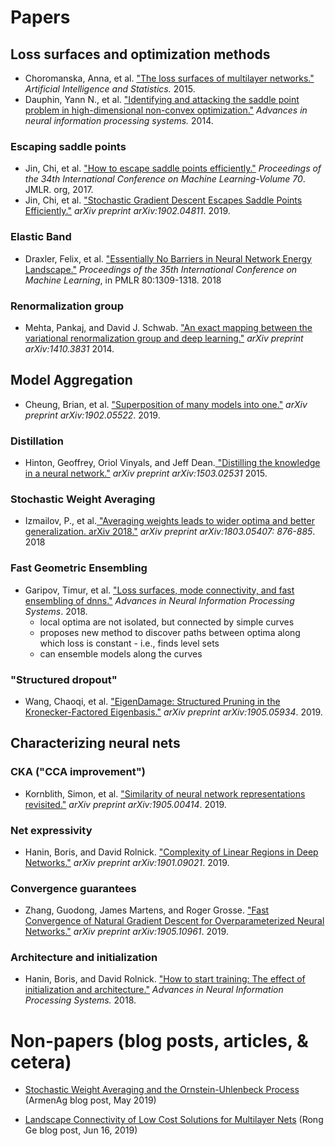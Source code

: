 # Papers

## Loss surfaces and optimization methods

- Choromanska, Anna, et al. ["The loss surfaces of multilayer networks."](https://arxiv.org/abs/1412.0233) *Artificial Intelligence and Statistics.* 2015.
- Dauphin, Yann N., et al. ["Identifying and attacking the saddle point problem in high-dimensional non-convex optimization."](https://arxiv.org/abs/1406.2572) *Advances in neural information processing systems.* 2014.

### Escaping saddle points

- Jin, Chi, et al. ["How to escape saddle points efficiently."](https://arxiv.org/abs/1703.00887) *Proceedings of the 34th International Conference on Machine Learning-Volume 70*. JMLR. org, 2017.
- Jin, Chi, et al. ["Stochastic Gradient Descent Escapes Saddle Points Efficiently."](https://arxiv.org/abs/1902.04811) *arXiv preprint arXiv:1902.04811*. 2019.

### Elastic Band
- Draxler, Felix, et al. ["Essentially No Barriers in Neural Network Energy Landscape."](http://proceedings.mlr.press/v80/draxler18a/draxler18a.pdf) *Proceedings of the 35th International Conference on Machine Learning*, in PMLR 80:1309-1318. 2018

### Renormalization group 
- Mehta, Pankaj, and David J. Schwab. ["An exact mapping between the variational renormalization group and deep learning."](https://arxiv.org/abs/1410.3831) *arXiv preprint arXiv:1410.3831* 2014.


## Model Aggregation

- Cheung, Brian, et al. ["Superposition of many models into one."](https://arxiv.org/abs/1902.05522) *arXiv preprint arXiv:1902.05522*. 2019.

### Distillation
- Hinton, Geoffrey, Oriol Vinyals, and Jeff Dean.[ "Distilling the knowledge in a neural network."](https://arxiv.org/abs/1503.02531) *arXiv preprint arXiv:1503.02531* 2015.

### Stochastic Weight Averaging
- Izmailov, P., et al.[ "Averaging weights leads to wider optima and better generalization. arXiv 2018."](https://arxiv.org/abs/1803.05407) *arXiv preprint arXiv:1803.05407: 876-885*. 2018

### Fast Geometric Ensembling
- Garipov, Timur, et al. ["Loss surfaces, mode connectivity, and fast ensembling of dnns."](https://arxiv.org/abs/1802.10026) *Advances in Neural Information Processing Systems*. 2018.
	- 	local optima are not isolated, but connected by simple curves
	-  proposes new method to discover paths between optima along which loss is constant - i.e., finds level sets
	-  can ensemble models along the curves

### "Structured dropout"
- Wang, Chaoqi, et al. ["EigenDamage: Structured Pruning in the Kronecker-Factored Eigenbasis."](https://arxiv.org/abs/1905.05934) *arXiv preprint arXiv:1905.05934*. 2019.


## Characterizing neural nets

### CKA ("CCA improvement")
- Kornblith, Simon, et al. ["Similarity of neural network representations revisited."](https://arxiv.org/abs/1905.00414) *arXiv preprint arXiv:1905.00414*. 2019.

### Net expressivity
- Hanin, Boris, and David Rolnick. ["Complexity of Linear Regions in Deep Networks."](https://arxiv.org/abs/1901.09021) *arXiv preprint arXiv:1901.09021*. 2019.

### Convergence guarantees
- Zhang, Guodong, James Martens, and Roger Grosse. ["Fast Convergence of Natural Gradient Descent for Overparameterized Neural Networks."](https://arxiv.org/abs/1905.10961) *arXiv preprint arXiv:1905.10961*. 2019.

### Architecture and initialization
- Hanin, Boris, and David Rolnick. ["How to start training: The effect of initialization and architecture."](https://arxiv.org/abs/1803.01719) *Advances in Neural Information Processing Systems.* 2018.


# Non-papers (blog posts, articles, & cetera)

- [Stochastic Weight Averaging and the Ornstein-Uhlenbeck Process](https://armenag.com/2019/05/13/stochastic-weight-averaging/) (ArmenAg blog post, May 2019)

- [Landscape Connectivity of Low Cost Solutions for Multilayer Nets](http://www.offconvex.org/2019/06/16/modeconnectivity/) (Rong Ge blog post, Jun 16, 2019)


